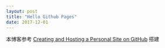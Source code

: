 ```yaml
---
layout: post
title: "Hello Github Pages"
date: 2017-12-01
---
```


本博客参考 [Creating and Hosting a Personal Site on GitHub](http://jmcglone.com/guides/github-pages/) 搭建
